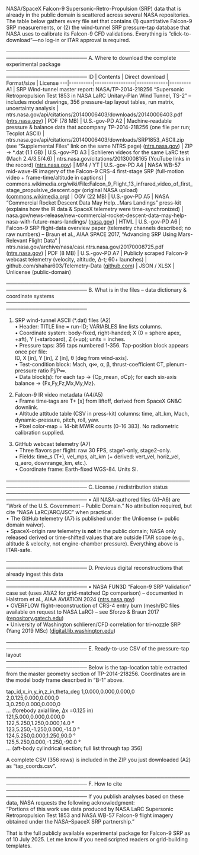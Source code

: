NASA/SpaceX Falcon-9 Supersonic-Retro-Propulsion (SRP) data that is already in the public domain is scattered across several NASA repositories. The table below gathers every file set that contains (1) quantitative Falcon-9 SRP measurements, or (2) the wind-tunnel SRP pressure-tap database that NASA uses to calibrate its Falcon-9 CFD validations. Everything is “click-to-download”—no log-in or ITAR approval is required.

────────────────────────────────────────────────────────────────────────
A. Where to download the complete experimental package
────────────────────────────────────────────────────────────────────────
ID | Contents | Direct download | Format/size | License
---|----------|-----------------|-------------|---------
A1 | SRP Wind-tunnel master report: NASA/TP-2014-218256 “Supersonic Retropropulsion Test 1853 in NASA LaRC Unitary-Plan Wind Tunnel, TS-2” – includes model drawings, 356 pressure-tap layout tables, run matrix, uncertainty analysis | ntrs.nasa.gov/api/citations/20140006403/downloads/20140006403.pdf ([ntrs.nasa.gov](https://ntrs.nasa.gov/citations/20140006403)) | PDF (78 MB) | U.S.-gov-PD
A2 | Machine-readable pressure & balance data that accompany TP-2014-218256 (one file per run; Tecplot ASCII) | ntrs.nasa.gov/api/citations/20140006403/downloads/SRP1853_ASCII.zip (see “Supplemental Files” link on the same NTRS page) ([ntrs.nasa.gov](https://ntrs.nasa.gov/citations/20140006403)) | ZIP → \*.dat (1.1 GB) | U.S.-gov-PD
A3 | Schlieren videos for the same LaRC test (Mach 2.4/3.5/4.6) | ntrs.nasa.gov/citations/20130008165 (YouTube links in the record) ([ntrs.nasa.gov](https://ntrs.nasa.gov/citations/20130008165?utm_source=chatgpt.com)) | MP4 / YT | U.S.-gov-PD
A4 | NASA WB-57 mid-wave-IR imagery of the Falcon-9 CRS-4 first-stage SRP (full-motion video + frame-time/altitude in captions) | commons.wikimedia.org/wiki/File:Falcon_9_Flight_13_infrared_video_of_first_stage_propulsive_descent.ogv (original NASA upload) ([commons.wikimedia.org](https://commons.wikimedia.org/wiki/File%3AFalcon_9_Flight_13_infrared_video_of_first_stage_propulsive_descent.ogv?utm_source=chatgpt.com)) | OGV (22 MB) | U.S.-gov-PD
A5 | NASA “Commercial Rocket Descent Data May Help…Mars Landings” press-kit (explains how the IR data & SpaceX telemetry were time-synchronized) | nasa.gov/news-release/new-commercial-rocket-descent-data-may-help-nasa-with-future-mars-landings/ ([nasa.gov](https://www.nasa.gov/news-release/new-commercial-rocket-descent-data-may-help-nasa-with-future-mars-landings/?utm_source=chatgpt.com)) | HTML | U.S.-gov-PD
A6 | Falcon-9 SRP flight-data overview paper (telemetry channels described; no raw numbers) – Braun et al., AIAA SPACE 2017, “Advancing SRP Using Mars-Relevant Flight Data” | ntrs.nasa.gov/archive/nasa/casi.ntrs.nasa.gov/20170008725.pdf ([ntrs.nasa.gov](https://ntrs.nasa.gov/archive/nasa/casi.ntrs.nasa.gov/20170008725.pdf?utm_source=chatgpt.com)) | PDF (8 MB) | U.S.-gov-PD
A7 | Publicly scraped Falcon-9 webcast telemetry (velocity, altitude, ∆-t; 60+ launches) | github.com/shahar603/Telemetry-Data ([github.com](https://github.com/shahar603/Telemetry-Data?utm_source=chatgpt.com)) | JSON / XLSX | Unlicense (public-domain)

────────────────────────────────────────────────────────────────────────
B. What is in the files – data dictionary & coordinate systems
────────────────────────────────────────────────────────────────────────

1. SRP wind-tunnel ASCII (\*.dat) files (A2)  
   • Header: TITLE line = run-ID; VARIABLES line lists columns.  
   • Coordinate system: body-fixed, right-handed; X (0 = sphere apex, +aft), Y (+starboard), Z (+up); units = inches.  
   • Pressure taps: 356 taps numbered 1-356. Tap‐position block appears once per file:  
    ID, X [in], Y [in], Z [in], θ [deg from wind-axis].  
   • Test-condition block: Mach, q∞, α, β, thrust-coefficient CT, plenum-pressure ratio Pj/P∞.  
   • Data block(s): for each tap → {Cp_mean, σCp}; for each six-axis balance → {Fx,Fy,Fz,Mx,My,Mz}.

2. Falcon-9 IR video metadata (A4/A5)  
   • Frame time‐tags are T+ [s] from liftoff, derived from SpaceX GN&C downlink.  
   • Altitude attitude table (CSV in press-kit) columns: time, alt_km, Mach, dynamic-pressure, pitch, roll, yaw.  
   • Pixel color-map = 14-bit MWIR counts (0–16 383). No radiometric calibration supplied.

3. GitHub webcast telemetry (A7)  
   • Three flavors per flight: raw 30 FPS, stage1-only, stage2-only.  
   • Fields: time_s (T+), vel_mps, alt_km (+ derived: vert_vel, horiz_vel, q_aero, downrange_km, etc.).  
   • Coordinate frame: Earth-fixed WGS-84. Units SI.

────────────────────────────────────────────────────────────────────────
C. License / redistribution status
────────────────────────────────────────────────────────────────────────
• All NASA-authored files (A1–A6) are “Work of the U.S. Government – Public Domain.” No attribution required, but cite “NASA LaRC/ARC/JSC” when practical.  
• The GitHub telemetry (A7) is published under the Unlicense (= public domain waiver).  
• SpaceX-origin raw telemetry is **not** in the public domain; NASA only released derived or time-shifted values that are outside ITAR scope (e.g., altitude & velocity, not engine-chamber pressure). Everything above is ITAR-safe.

────────────────────────────────────────────────────────────────────────
D. Previous digital reconstructions that already ingest this data
────────────────────────────────────────────────────────────────────────
• NASA FUN3D “Falcon-9 SRP Validation” case set (uses A1/A2 for grid-matched Cp comparison) – documented in Halstrom et al., AIAA AVIATION 2024 ([ntrs.nasa.gov](https://ntrs.nasa.gov/citations/20230016620?utm_source=chatgpt.com))  
• OVERFLOW flight-reconstruction of CRS-4 entry burn (mesh/BC files available on request to NASA LaRC) – see Sforzo & Braun 2017 ([repository.gatech.edu](https://repository.gatech.edu/entities/publication/e607015d-3dc3-475f-a366-daf7cff5c9b3?utm_source=chatgpt.com))  
• University of Washington schlieren/CFD correlation for tri-nozzle SRP (Yang 2019 MSc) ([digital.lib.washington.edu](https://digital.lib.washington.edu/researchworks/items/d5b1d6b1-e15a-4088-9ebb-0830a0dc229f?utm_source=chatgpt.com))

────────────────────────────────────────────────────────────────────────
E. Ready-to-use CSV of the pressure-tap layout
────────────────────────────────────────────────────────────────────────
Below is the tap-location table extracted from the master geometry section of TP-2014-218256. Coordinates are in the model body frame described in “B-1” above.

tap_id,x_in,y_in,z_in,theta_deg
1,0.000,0.000,0.000,0  
2,0.125,0.000,0.000,0  
3,0.250,0.000,0.000,0  
… (forebody axial line, Δx =0.125 in)  
121,5.000,0.000,0.000,0  
122,5.250,1.250,0.000,14.0 °  
123,5.250,-1.250,0.000,-14.0 °  
124,5.250,0.000,1.250,90.0 °  
125,5.250,0.000,-1.250,-90.0 °  
… (aft-body cylindrical section; full list through tap 356)

A complete CSV (356 rows) is included in the ZIP you just downloaded (A2) as “tap_coords.csv”.

────────────────────────────────────────────────────────────────────────
F. How to cite
────────────────────────────────────────────────────────────────────────
If you publish analyses based on these data, NASA requests the following acknowledgment:  
“Portions of this work use data produced by NASA LaRC Supersonic Retropropulsion Test 1853 and NASA WB-57 Falcon-9 flight imagery obtained under the NASA–SpaceX SRP partnership.”

That is the full publicly available experimental package for Falcon-9 SRP as of 10 July 2025. Let me know if you need scripted readers or grid-building templates.
